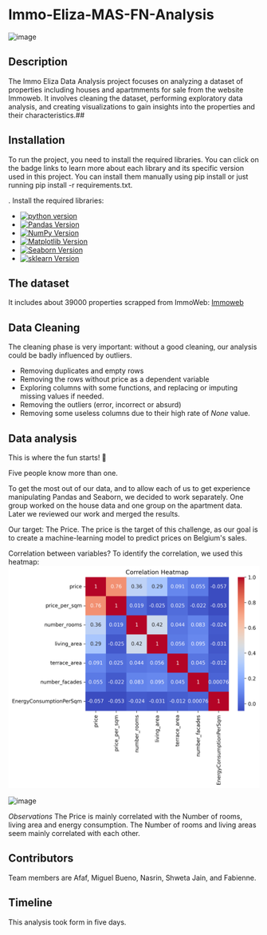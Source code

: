 
# Immo-Eliza-MAS-FN-Analysis

![image](Report/Province-locality-histogram.png)

## Description
The Immo Eliza Data Analysis project focuses on analyzing a dataset of properties including houses and apartmments for sale from the website Immoweb. It involves cleaning the dataset, performing exploratory data analysis, and creating visualizations to gain insights into the properties and their characteristics.## 

## Installation
To run the project, you need to install the required libraries. You can click on the badge links to learn more about each library and its specific version used in this project. You can install them manually using pip install <library name> or just running pip install -r requirements.txt.

. Install the required libraries:

   - [![python version](https://img.shields.io/badge/python-3.x-blue)](https://python.org)
   - [![Pandas Version](https://img.shields.io/badge/pandas-2.x-green)](https://pandas.pydata.org/)
   - [![NumPy Version](https://img.shields.io/badge/numpy-1.x-orange)](https://numpy.org/)
   - [![Matplotlib Version](https://img.shields.io/badge/Matplotlib-3.x-red)](https://matplotlib.org/)
   - [![Seaborn Version](https://img.shields.io/badge/seaborn-0.x-yellow)](https://seaborn.pydata.org/)
   - [![sklearn Version](https://img.shields.io/badge/sklearn-0.x-grey)](https://scikit-learn.org/stable/)

## The dataset
It includes about 39000 properties scrapped from ImmoWeb: [Immoweb](https://www.immoweb.be) 

## Data Cleaning 
The cleaning phase is very important: without a good cleaning, our analysis could be badly influenced by outliers. 

-	Removing duplicates and empty rows
-	Removing the rows without price as a dependent variable
-	Exploring columns with some functions, and replacing or imputing missing values if needed. 
-	Removing the outliers (error, incorrect or absurd)
-	Removing some useless columns due to their high rate of *None* value. 

## Data analysis 
This is where the fun starts! 🥳

Five people know more than one.

To get the most out of our data, and to allow each of us to get experience manipulating Pandas and Seaborn, we decided to work separately. One group worked on the house data and one group on the apartment data. Later we reviewed our work and merged the results.

Our target: The Price.
The price is the target of this challenge, as our goal is to create a machine-learning model to predict prices on Belgium's sales.

Correlation between variables?
To identify the correlation, we used this heatmap:
![image](Report/Correlation_Heatmap.png)

![image](Report/heatmap_house.png)


*Observations*
The Price is mainly correlated with the Number of rooms, living area and energy consumption. 
The Number of rooms and living areas seem mainly correlated with each other.

## Contributors

Team members are Afaf, Miguel Bueno, Nasrin, Shweta Jain, and Fabienne.

## Timeline
This analysis took form in five days.
